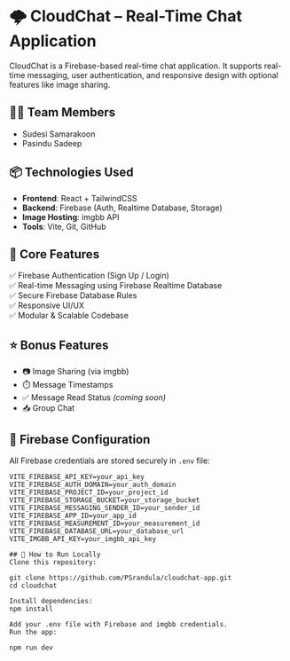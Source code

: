 # 🌩️ CloudChat – Real-Time Chat Application

CloudChat is a Firebase-based real-time chat application. It supports real-time messaging, user authentication, and responsive design with optional features like image sharing.

## 👨‍💻 Team Members
- Sudesi Samarakoon  
- Pasindu Sadeep 

## 📦 Technologies Used

- **Frontend**: React + TailwindCSS
- **Backend**: Firebase (Auth, Realtime Database, Storage)
- **Image Hosting**: imgbb API
- **Tools**: Vite, Git, GitHub

## 🔐 Core Features

✅ Firebase Authentication (Sign Up / Login)  
✅ Real-time Messaging using Firebase Realtime Database  
✅ Secure Firebase Database Rules  
✅ Responsive UI/UX  
✅ Modular & Scalable Codebase  

## ⭐ Bonus Features

- 📷 Image Sharing (via imgbb)
- ⏱️ Message Timestamps
- ✅ Message Read Status *(coming soon)*
- 📥 Group Chat

## 🔧 Firebase Configuration

All Firebase credentials are stored securely in `.env` file:

```env
VITE_FIREBASE_API_KEY=your_api_key
VITE_FIREBASE_AUTH_DOMAIN=your_auth_domain
VITE_FIREBASE_PROJECT_ID=your_project_id
VITE_FIREBASE_STORAGE_BUCKET=your_storage_bucket
VITE_FIREBASE_MESSAGING_SENDER_ID=your_sender_id
VITE_FIREBASE_APP_ID=your_app_id
VITE_FIREBASE_MEASUREMENT_ID=your_measurement_id
VITE_FIREBASE_DATABASE_URL=your_database_url
VITE_IMGBB_API_KEY=your_imgbb_api_key

## 🚀 How to Run Locally
Clone this repository:

git clone https://github.com/PSrandula/cloudchat-app.git
cd cloudchat

Install dependencies:
npm install

Add your .env file with Firebase and imgbb credentials.
Run the app:

npm run dev
